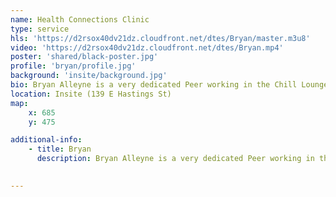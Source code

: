 ```yaml
---
name: Health Connections Clinic
type: service
hls: 'https://d2rsox40dv21dz.cloudfront.net/dtes/Bryan/master.m3u8'
video: 'https://d2rsox40dv21dz.cloudfront.net/dtes/Bryan.mp4'
poster: 'shared/black-poster.jpg'
profile: 'bryan/profile.jpg'
background: 'insite/background.jpg'
bio: Bryan Alleyne is a very dedicated Peer working in the Chill Lounge at Insite in the Downtown Eastside. Bryan has been with Insite since they opened in 2003 serving people coffee and juice after they leave the injection room.
location: Insite (139 E Hastings St)
map:
    x: 685
    y: 475

additional-info: 
    - title: Bryan
      description: Bryan Alleyne is a very dedicated Peer working in the Chill Lounge at Insite in the Downtown Eastside. Bryan has been with Insite since they opened in 2003 serving people coffee and juice after they leave the injection room.
    

---
```

